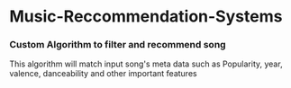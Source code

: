 # Music-Reccommendation-Systems
### Custom Algorithm to filter and recommend song

This algorithm will match input song's meta data such as Popularity, year, valence, danceability and other important features
